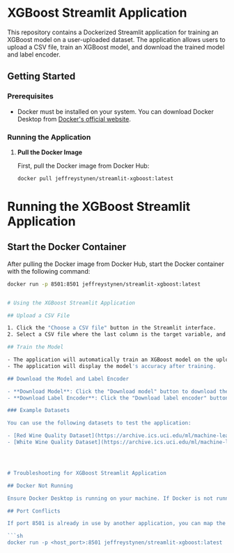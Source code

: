 # XGBoost Streamlit Application

This repository contains a Dockerized Streamlit application for training an XGBoost model on a user-uploaded dataset. The application allows users to upload a CSV file, train an XGBoost model, and download the trained model and label encoder.

## Getting Started

### Prerequisites

- Docker must be installed on your system. You can download Docker Desktop from [Docker's official website](https://www.docker.com/products/docker-desktop).

### Running the Application

1. **Pull the Docker Image**

   First, pull the Docker image from Docker Hub:

   ```sh
   docker pull jeffreystynen/streamlit-xgboost:latest

# Running the XGBoost Streamlit Application

## Start the Docker Container

After pulling the Docker image from Docker Hub, start the Docker container with the following command:

   ```sh
   docker run -p 8501:8501 jeffreystynen/streamlit-xgboost:latest


# Using the XGBoost Streamlit Application

## Upload a CSV File

1. Click the "Choose a CSV file" button in the Streamlit interface.
2. Select a CSV file where the last column is the target variable, and all other columns are features. Ensure the CSV file includes headers.

## Train the Model

- The application will automatically train an XGBoost model on the uploaded dataset.
- The application will display the model's accuracy after training.

## Download the Model and Label Encoder

- **Download Model**: Click the "Download model" button to download the trained XGBoost model as a `.pkl` file.
- **Download Label Encoder**: Click the "Download label encoder" button to download the label encoder used for encoding the target variable.

### Example Datasets

You can use the following datasets to test the application:

- [Red Wine Quality Dataset](https://archive.ics.uci.edu/ml/machine-learning-databases/wine-quality/winequality-red.csv)
- [White Wine Quality Dataset](https://archive.ics.uci.edu/ml/machine-learning-databases/wine-quality/winequality-white.csv)




# Troubleshooting for XGBoost Streamlit Application

## Docker Not Running

Ensure Docker Desktop is running on your machine. If Docker is not running, start Docker Desktop and try again.

## Port Conflicts

If port 8501 is already in use by another application, you can map the container to a different port using the following command:

```sh
docker run -p <host_port>:8501 jeffreystynen/streamlit-xgboost:latest

